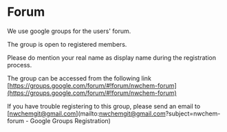 # Forum

We use google groups for the users' forum.  

The group is open to registered members.

Please do mention your real name as display  name during the registration process.


The group can be accessed from the following link  
[https://groups.google.com/forum/#!forum/nwchem-forum](https://groups.google.com/forum/#!forum/nwchem-forum)

If you have trouble registering to this group, please send an email to [nwchemgit@gmail.com](mailto:nwchemgit@gmail.com?subject=nwchem-forum - Google Groups Registration)
